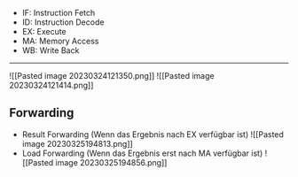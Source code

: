 - IF: Instruction Fetch
- ID: Instruction Decode
- EX: Execute
- MA: Memory Access
- WB: Write Back
---
![[Pasted image 20230324121350.png]]
![[Pasted image 20230324121414.png]]
## Forwarding
- Result Forwarding (Wenn das Ergebnis nach EX verfügbar ist)
![[Pasted image 20230325194813.png]]
- Load Forwarding (Wenn das Ergebnis erst nach MA verfügbar ist)
![[Pasted image 20230325194856.png]]
